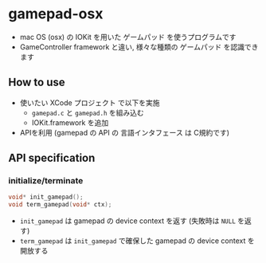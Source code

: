 # gamepad-osx
- mac OS (osx) の IOKit を用いた ゲームパッド を使うプログラムです
- GameController framework と違い, 様々な種類の ゲームパッド を認識できます

## How to use
- 使いたい XCode プロジェクト で以下を実施
  - `gamepad.c` と `gamepad.h` を組み込む
  - IOKit.framework を追加
- APIを利用 (gamepad の API の 言語インタフェース は C規約です)

## API specification
### initialize/terminate
```c
void* init_gamepad();
void term_gamepad(void* ctx);
```
- `init_gamepad` は gamepad の device context を返す (失敗時は `NULL` を返す)
- `term_gamepad` は `init_gamepad` で確保した gamepad の device context を開放する

